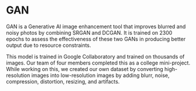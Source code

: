 # GAN
GAN is a Generative AI image enhancement tool that improves blurred and noisy photos by combining SRGAN and DCGAN. 
It is trained on 2300 epochs to assess the effectiveness of these two GANs in producing better output due to resource constraints.

This model is trained in Google Collaboratory and trained on thousands of images. Our team of four members completed this as a college mini-project.
While working on this, we created our own dataset by converting high-resolution images into low-resolution images by adding blurr, noise, compression, distortion, resizing, and artifacts.



